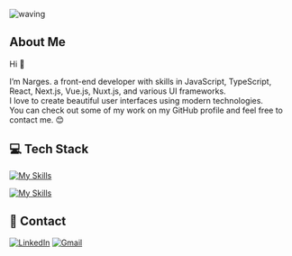 ![waving](https://capsule-render.vercel.app/api?type=waving&color=7d8590&fontColor=B2BCBE&height=120&section=header&text=Narges%20Khatami&fontSize=40)

## About Me
Hi 👋

I’m Narges. a front-end developer with skills in JavaScript, TypeScript, React, Next.js, Vue.js, Nuxt.js, and various UI frameworks.
<br>
I love to create beautiful user interfaces using modern technologies. 
<br>
You can check out some of my work on my GitHub profile and feel free to contact me. 😊

## 💻 Tech Stack

[![My Skills](https://skillicons.dev/icons?i=js,ts,react,nextjs,vue,nuxtjs)](https://skillicons.dev)

[![My Skills](https://skillicons.dev/icons?i=materialui,tailwind,bootstrap,sass,css,html)](https://skillicons.dev)


## 📱 Contact
[![LinkedIn](https://img.shields.io/badge/LinkedIn-0077B5?style=for-the-badge&logo=linkedin&logoColor=white)](https://linkedin.com/in/narges-khatami) 
[![Gmail](https://img.shields.io/badge/Gmail-D14836?style=for-the-badge&logo=gmail&logoColor=white)](mailto:nargeskhatami.h@gmail.com)
